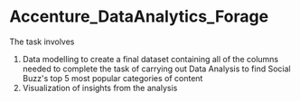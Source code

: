 # Accenture_DataAnalytics_Forage

The task involves 
1. Data modelling to create a final dataset containing all of the columns needed to complete the task of carrying out Data Analysis to find Social Buzz's top 5 most popular categories of content
2. Visualization of insights from the analysis
